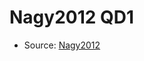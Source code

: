 <a name="material" />

# Nagy2012 QD1
<script type="application/ld+json">
  {
    "@context": "https://schema.org/",
    "@type": "ChemicalSubstance",
    "http://purl.org/dc/terms/conformsTo":
      {
        "@type": "CreativeWork",
        "@id": "https://bioschemas.org/profiles/ChemicalSubstance/0.4-RELEASE/"
      },
    "@id": "https://egonw.github.io/nanowiki/nanowiki127.html#material",
    "name": "Nagy2012 QD1",
    "sameAs": "http://127.0.0.1/mediawiki/index.php/Special:URIResolver/Nagy2012_QD1"
  }
</script>


* Source: [Nagy2012](http://127.0.0.1/mediawiki/index.php/Special:URIResolver/Nagy2012)
